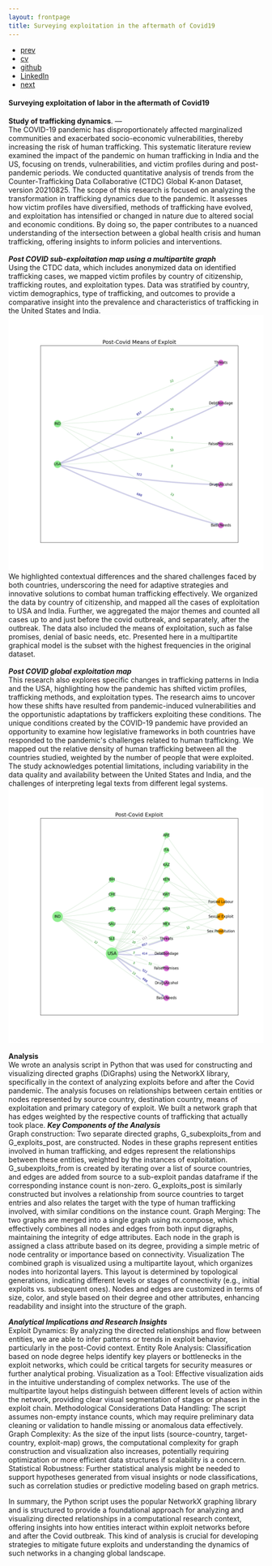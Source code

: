 ```yaml
---
layout: frontpage
title: Surveying exploitation in the aftermath of Covid19
---
```



<div class="navbar">
  <div class="navbar-inner">
      <ul class="nav">
          <li><a href="triggers.html">prev</a></li>          
          <li><a href="{{ BASE_PATH }}/jshah-public.pdf">cv</a></li>
          <li><a href="https://github.com/javedmshah">github</a></li>
          <li><a href="https://linkedin.com/in/javedmaqboolshah">LinkedIn</a></li>
          <li><a href="emotion_agency.html">next</a></li>          
      </ul>
  </div>
</div>

#### Surveying exploitation of labor in the aftermath of Covid19

**Study of trafficking dynamics**. &mdash; <br>
The COVID-19 pandemic has disproportionately affected marginalized communities and
exacerbated socio-economic vulnerabilities, thereby increasing the risk of human trafficking. This
systematic literature review examined the impact of the pandemic on human trafficking in
India and the US, focusing on trends, vulnerabilities, and victim profiles during and post-
pandemic periods. We conducted quantitative analysis of trends from the Counter-Trafficking Data Collaborative (CTDC) Global K-anon Dataset, version 20210825.
The scope of this research is focused on analyzing the transformation in trafficking dynamics due to the pandemic. It assesses how victim profiles have diversified, methods of trafficking have evolved, and exploitation has intensified or changed in nature due to altered social and economic conditions. By doing so, the paper contributes to a nuanced understanding of the intersection between a global health crisis and human trafficking, offering insights to inform policies and interventions. <br> <br>
***Post COVID sub-exploitation map using a multipartite graph***<br>
Using the CTDC data, which includes anonymized data on identified trafficking cases, we mapped victim profiles by country of citizenship, trafficking routes, and exploitation types. Data was stratified by country, victim demographics, type of trafficking, and outcomes to provide a comparative insight into the prevalence and characteristics of trafficking in the United States and India.  
<img src="post_subexploits.png" alt="Post Covid sub exploits" width="800"/> <br>
We highlighted contextual differences and the shared challenges faced by both countries, underscoring the need for adaptive strategies and innovative solutions to combat human trafficking effectively. We organized the data by country of citizenship, and mapped all the cases of exploitation to USA and India. Further, we aggregated the major themes and counted all cases up to and just before the covid outbreak, and separately, after the outbreak. The data also included the means of exploitation, such as false promises, denial of basic needs, etc. Presented here in a multipartite graphical model is the subset with the highest frequencies in the original dataset.  <br><br>
***Post COVID global exploitation map***<br>
This research also explores specific changes in trafficking patterns in India and the USA, highlighting how the pandemic has shifted victim profiles, trafficking methods, and exploitation types. The research aims to uncover how these shifts have resulted from pandemic-induced vulnerabilities and the opportunistic adaptations by traffickers exploiting these conditions. The unique conditions created by the COVID-19 pandemic have provided
an opportunity to examine how legislative frameworks in both countries have responded to the pandemic's challenges related to human trafficking. We mapped out the relative density of human trafficking between all the countries studied, weighted by the number of people that were exploited. The study acknowledges potential limitations, including variability in the data quality and availability between the United States and India, and the challenges of interpreting legal texts from different legal systems.
<img src="post_exploits.png" alt="Post Covid sub exploits" width="800"/> <br>

**Analysis**<br>
We wrote an analysis script in Python that was used for constructing and visualizing directed graphs (DiGraphs) using the NetworkX library, specifically in the context of analyzing exploits before and after the Covid pandemic. The analysis focuses on relationships between certain entities or nodes represented by source country, destination country, means of exploitation and primary category of exploit. We built a network graph that has edges weighted by the respective counts of trafficking that actually took place.
***Key Components of the Analysis***<br>
Graph construction:
Two separate directed graphs, G_subexploits_from and G_exploits_post, are constructed. Nodes in these graphs represent entities involved in human trafficking, and edges represent the relationships between these entities, weighted by the instances of exploitation. G_subexploits_from is created by iterating over a list of source countries, and edges are added from source to a sub-exploit pandas dataframe if the corresponding instance count is non-zero.
G_exploits_post is similarly constructed but involves a relationship from source countries to target entries and also relates the target with the type of human trafficking involved, with similar conditions on the instance count.
Graph Merging:
The two graphs are merged into a single graph using nx.compose, which effectively combines all nodes and edges from both input digraphs, maintaining the integrity of edge attributes. Each node in the graph is assigned a class attribute based on its degree, providing a simple metric of node centrality or importance based on connectivity.
Visualization
The combined graph is visualized using a multipartite layout, which organizes nodes into horizontal layers. This layout is determined by topological generations, indicating different levels or stages of connectivity (e.g., initial exploits vs. subsequent ones).
Nodes and edges are customized in terms of size, color, and style based on their degree and other attributes, enhancing readability and insight into the structure of the graph.

***Analytical Implications and Research Insights***<br>
Exploit Dynamics: By analyzing the directed relationships and flow between entities, we are able to infer patterns or trends in exploit behavior, particularly in the post-Covid context.
Entity Role Analysis: Classification based on node degree helps identify key players or bottlenecks in the exploit networks, which could be critical targets for security measures or further analytical probing.
Visualization as a Tool: Effective visualization aids in the intuitive understanding of complex networks. The use of the multipartite layout helps distinguish between different levels of action within the network, providing clear visual segmentation of stages or phases in the exploit chain.
Methodological Considerations
Data Handling: The script assumes non-empty instance counts, which may require preliminary data cleaning or validation to handle missing or anomalous data effectively.
Graph Complexity: As the size of the input lists (source-country, target-country, exploit-map) grows, the computational complexity for graph construction and visualization also increases, potentially requiring optimization or more efficient data structures if scalability is a concern.
Statistical Robustness: Further statistical analysis might be needed to support hypotheses generated from visual insights or node classifications, such as correlation studies or predictive modeling based on graph metrics.

In summary, the Python script uses the popular NetworkX graphing library and is structured to provide a foundational approach for analyzing and visualizing directed relationships in a computational research context, offering insights into how entities interact within exploit networks before and after the Covid outbreak. This kind of analysis is crucial for developing strategies to mitigate future exploits and understanding the dynamics of such networks in a changing global landscape.
